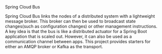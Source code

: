 Spring Cloud Bus

Spring Cloud Bus links the nodes of a distributed system with a lightweight message broker. This broker can then be used to broadcast state changes(such as configuration changes) or other management instructions. A key idea is that the bus is like a distributed actuator for a Spring Boot application that is scaled out. However, it can also be used as a communication channel between apps. This project provides starters for either an AMQP broker or Kafka as the transport.